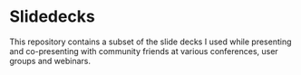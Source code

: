 # Slidedecks
This repository contains a subset of the slide decks I used while presenting and co-presenting with community friends at various conferences, user groups and webinars.
